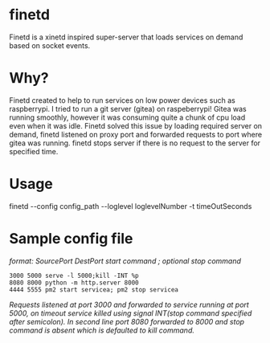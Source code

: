 # finetd

Finetd is a xinetd inspired super-server that loads services on demand based on socket events.

# Why?
Finetd created to help to run services on low power devices such as raspberrypi. I tried to run a git server (gitea) on raspeberrypi! 
Gitea was running smoothly, however it was consuming quite a chunk of cpu load even when it was idle. Finetd solved this issue 
by loading required server on demand, finetd listened on proxy port and forwarded requests to port where gitea was running. 
finetd stops server if there is no request to the server for specified time.

# Usage
finetd --config config_path --loglevel loglevelNumber -t timeOutSeconds

# Sample config file 

*format: SourcePort DestPort start command ; optional stop command*    

    3000 5000 serve -l 5000;kill -INT %p
    8080 8000 python -m http.server 8000
    4444 5555 pm2 start servicea; pm2 stop servicea

*Requests listened at port 3000 and forwarded to service running at port 5000, on timeout service killed using signal INT(stop command specified after semicolon).
In second line port 8080 forwarded to 8000 and stop command is absent which is defaulted to kill command.*  
